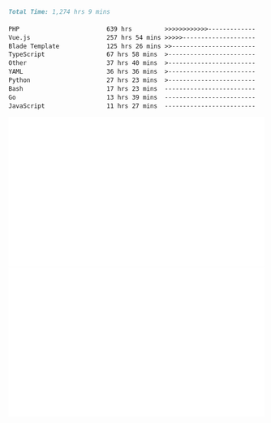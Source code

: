 <!--START_SECTION:waka-->

```markdown
Total Time: 1,274 hrs 9 mins

PHP                        639 hrs         >>>>>>>>>>>>-------------   48.71 %
Vue.js                     257 hrs 54 mins >>>>>--------------------   19.66 %
Blade Template             125 hrs 26 mins >>-----------------------   09.56 %
TypeScript                 67 hrs 58 mins  >------------------------   05.18 %
Other                      37 hrs 40 mins  >------------------------   02.87 %
YAML                       36 hrs 36 mins  >------------------------   02.79 %
Python                     27 hrs 23 mins  >------------------------   02.09 %
Bash                       17 hrs 23 mins  -------------------------   01.33 %
Go                         13 hrs 39 mins  -------------------------   01.04 %
JavaScript                 11 hrs 27 mins  -------------------------   00.87 %
```

<!--END_SECTION:waka-->
<p align="center">
    <img src="https://raw.githubusercontent.com/rjp2525/rjp2525/output/generated/overview.svg">
    <img src="https://raw.githubusercontent.com/rjp2525/rjp2525/output/generated/languages.svg">
</p>
